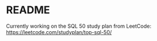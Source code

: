 # README

Currently working on the SQL 50 study plan from LeetCode: https://leetcode.com/studyplan/top-sql-50/